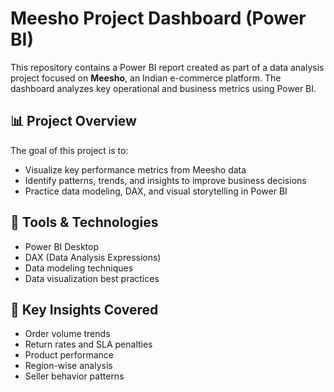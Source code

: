 # Meesho Project Dashboard (Power BI)

This repository contains a Power BI report created as part of a data analysis project focused on **Meesho**, an Indian e-commerce platform. The dashboard analyzes key operational and business metrics using Power BI.

## 📊 Project Overview

The goal of this project is to:
- Visualize key performance metrics from Meesho data
- Identify patterns, trends, and insights to improve business decisions
- Practice data modeling, DAX, and visual storytelling in Power BI


## 🔧 Tools & Technologies

- Power BI Desktop  
- DAX (Data Analysis Expressions)  
- Data modeling techniques  
- Data visualization best practices

## 🧠 Key Insights Covered

- Order volume trends  
- Return rates and SLA penalties  
- Product performance  
- Region-wise analysis  
- Seller behavior patterns  
